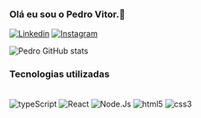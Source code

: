 
### Olá eu sou o Pedro Vitor.👋

[![Linkedin](https://img.shields.io/badge/LinkedIn-0077B5?style=for-the-badge&logo=linkedin&logoColor=white)](https://www.linkedin.com/in/pedro-vitor-gouveia-do-carmo-310596249/)
[![Instagram](https://img.shields.io/badge/Instagram-E4405F?style=for-the-badge&logo=instagram&logoColor=white)](https://www.instagram.com/pedrovitor.3/)


![Pedro GitHub stats](https://github-readme-stats.vercel.app/api?username=Pedrovitor3&show_icons=true&theme=dracula)

### Tecnologias utilizadas

<div style="display: inline_block"> 
  <br/>
  <img align="center" alt="typeScript" src="https://img.shields.io/badge/TypeScript-007ACC?style=for-the-badge&logo=typescript&logoColor=white" />
  <img align="center" alt="React" src="https://img.shields.io/badge/React-20232A?style=for-the-badge&logo=react&logoColor=61DAFB" />
  <img align="center" alt="Node.Js" src="https://img.shields.io/badge/Node.js-43853D?style=for-the-badge&logo=node.js&logoColor=white" />
  <img align="center" alt="html5" src="https://img.shields.io/badge/HTML5-E34F26?style=for-the-badge&logo=html5&logoColor=white" />
  <img align="center" alt="css3" src="https://img.shields.io/badge/CSS3-1572B6?style=for-the-badge&logo=css3&logoColor=white" />
</div> <br/>


